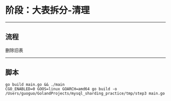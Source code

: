 阶段：大表拆分-清理
====

----
流程
----

删除旧表

----
脚本
----
```shell
go build main.go && ./main
CGO_ENABLED=0 GOOS=linux GOARCH=amd64 go build -o /Users/guoguo/GolandProjects/mysql_sharding_practice/tmp/step3 main.go

```
